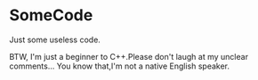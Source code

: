 # SomeCode

Just some useless code.

BTW, I'm just a beginner to C++.Please don't laugh at my unclear comments... You know that,I'm not a native English speaker.
